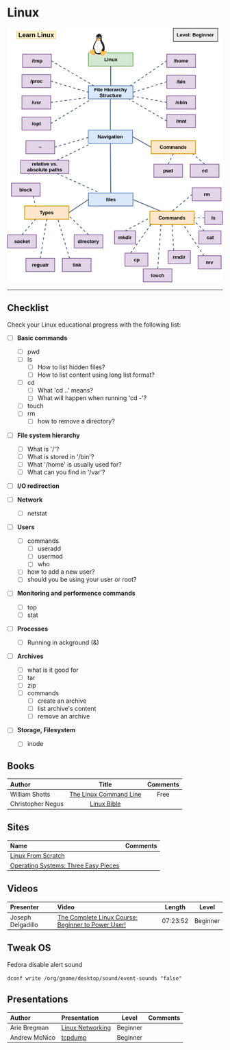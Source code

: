 # Linux

<div align="center"><img src="images/linux_map.png"></div><hr/>

## Checklist

Check your Linux educational progress with the following list:

- [ ] **Basic commands**
  - [ ] pwd
  - [ ] ls
    - [ ] How to list hidden files?
    - [ ] How to list content using long list format?
  - [ ] cd
    - [ ] What 'cd ..' means?
    - [ ] What will happen when running 'cd -'?
  - [ ] touch
  - [ ] rm
      - [ ] how to remove a directory?

- [ ] **File system hierarchy**
  - [ ] What is '/'?
  - [ ] What is stored in '/bin'?
  - [ ] What '/home' is usually used for?
  - [ ] What can you find in '/var'?

- [ ] **I/O redirection**

- [ ] **Network**
    - [ ] netstat

- [ ] **Users**
    - [ ] commands
        - [ ] useradd
        - [ ] usermod
        - [ ] who
    - [ ] how to add a new user?
    - [ ] should you be using your user or root?

- [ ] **Monitoring and performence commands**
    - [ ] top
    - [ ] stat

- [ ] **Processes**
    - [ ] Running in ackground (&)

- [ ] **Archives**
    - [ ] what is it good for
    - [ ] tar
    - [ ] zip
    - [ ] commands
        - [ ] create an archive
        - [ ] list archive's content
        - [ ] remove an archive

- [ ] **Storage, Filesystem**
    - [ ] inode

## Books

Author | Title | Comments
:------ |:------:|:--------:
William Shotts | [The Linux Command Line](http://linuxcommand.org/tlcl.php) | Free |
Christopher Negus | [Linux Bible](https://www.wiley.com/en-us/Linux+Bible%2C+9th+Edition-p-9781118999875) | |

## Sites

Name | Comments
:------|:------:
[Linux From Scratch](http://www.linuxfromscratch.org) |
[Operating Systems: Three Easy Pieces](http://pages.cs.wisc.edu/~remzi/OSTEP) |


## Videos

Presenter | Video | Length | Level
:------ |:------|:------:|:--------:
Joseph Delgadillo | [The Complete Linux Course: Beginner to Power User!](https://www.youtube.com/watch?v=wBp0Rb-ZJak&t=6578s) | 07:23:52 | Beginner |

## Tweak OS

Fedora disable alert sound

`dconf write /org/gnome/desktop/sound/event-sounds "false"`

## Presentations

Author | Presentation | Level | Comments
:------ |:------|:--------:|:--------:
Arie Bregman | [Linux Networking](https://www.slideshare.net/ArieBregman/linux-networking-113100224) | Beginner | |
Andrew McNico | [tcpdump](https://www.slideshare.net/j0b1n/tcpdump-hunter?qid=b71dea53-7829-40a3-b82b-4a669383eac6) | Beginner | |
